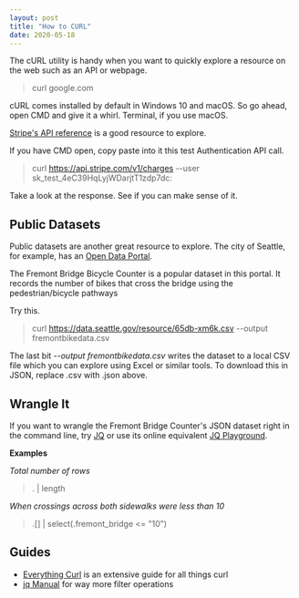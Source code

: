 ```yaml
---
layout: post
title: "How to CURL"
date: 2020-05-18
---
```


The cURL utility is handy when you want to quickly explore a resource on the web such as an API or webpage.

> curl google.com

cURL comes installed by default in Windows 10 and macOS. So go ahead, open CMD and give it a whirl. Terminal, if you use macOS.

[Stripe's API reference](https://stripe.com/docs/api/authentication?lang=curl) is a good resource to explore.

If you have CMD open, copy paste into it this test Authentication API call.

> curl https://api.stripe.com/v1/charges --user sk_test_4eC39HqLyjWDarjtT1zdp7dc:

Take a look at the response. See if you can make sense of it.

## Public Datasets

Public datasets are another great resource to explore. The city of Seattle, for example, has an [Open Data Portal](https://data.seattle.gov/).

The Fremont Bridge Bicycle Counter is a popular dataset in this portal. It records the number of bikes that cross the bridge using the pedestrian/bicycle pathways

Try this.

> curl https://data.seattle.gov/resource/65db-xm6k.csv --output fremontbikedata.csv

The last bit _--output fremontbikedata.csv_ writes the dataset to a local CSV file which you can explore using Excel or similar tools. To download this in JSON, replace .csv with .json above.

## Wrangle It

If you want to wrangle the Fremont Bridge Counter's JSON dataset right in the command line, try [JQ](https://stedolan.github.io/jq/) or use its online equivalent [JQ Playground](https://jqplay.org/).

**Examples**

_Total number of rows_
> . | length

_When crossings across both sidewalks were less than 10_
> .[] | select(.fremont_bridge <= "10")

## Guides
- [Everything Curl](https://ec.haxx.se/) is an extensive guide for all things curl
- [jq Manual](https://stedolan.github.io/jq/manual/) for way more filter operations
